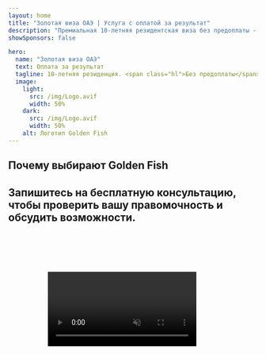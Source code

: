 ```yaml
---
layout: home
title: "Золотая виза ОАЭ | Услуга с оплатой за результат"
description: "Премиальная 10-летняя резидентская виза без предоплаты - оплата только после одобрения. Полное сопровождение заявки с 98% успешностью. Бесплатное продление, только госпошлины."
showSponsors: false

hero:
  name: "Золотая виза ОАЭ"
  text: Оплата за результат
  tagline: 10-летняя резиденция. <span class="hl">Без предоплаты</span> - оплата только после одобрения. 98% успешных заявок.
  image:
    light:
      src: /img/Logo.avif
      width: 50%
    dark:
      src: /img/Logo.avif
      width: 50%
    alt: Логотип Golden Fish
---
```


<FeatureCards :features="[
  {
    title: 'Преимущества золотой визы ОАЭ',
    items: [
      '10-летний срок действия с возможностью продления при сохранении квалификационных условий',
      '**Нет необходимости въезжать в ОАЭ каждые 6 месяцев**',
      'Разрешено 100% владение бизнесом',
      'Спонсорство членов семьи и неограниченного числа домашнего персонала',
      'Спонсорство детей до 25 лет',
      'Включено спонсорство родителей',
      'Не требуется спонсор или работодатель'
    ],
    linkText: 'Read More',
    link: '../../company-registration/golden-visa#key-benefits-of-the-uae-golden-visa',
    icon: {
      light: '/img/iStock-1785818081.avif',
      dark: '/img/iStock-1203821481.avif',
      alt: 'Визовые услуги',
      width: '100%'
    }
  },
  {
    title: 'Как получить золотую визу ОАЭ',
    items: [
      'Инвестиции в недвижимость ОАЭ на 2 млн AED',
      'Депозит в инвестиционные фонды ОАЭ на 2 млн AED',
      'Бизнес с капиталом 2 млн AED',
      'Ежегодный взнос FTA 250 тыс. AED',
      'Квалифицированные специалисты',
      'Выдающиеся таланты'
    ],
    linkText: 'Read More',
    link: '../../company-registration/golden-visa#uae-golden-visa-eligibility-and-requirements',
    icon: {
      light: '/img/iStock-1333000394.avif',
      dark: '/img/iStock-584576538.avif',
      alt: 'Визовые услуги',
      width: '10%'
    }
  },
  {
    title: 'Процесс получения золотой визы',
    bullet: '✓',
    items: [
      'Первичная оценка соответствия требованиям',
      'Подготовка и проверка документов',
      'Медицинское обследование и биометрия',
      'Подача и обработка заявления',
      'Выдача Emirates ID и визы',
      'Спонсорство визы для семьи (опционально)'
    ],
    linkText: 'Read More',
    link: '../../company-registration/golden-visa#uae-golden-visa-application-process',
    icon: {
      light: '/img/ILONMASKID.webp',
      dark: '/img/ILONMASKID.webp',
      alt: 'Визовые услуги',
      width: '100%'
    }
  }
]" />

## Почему выбирают Golden Fish

<BenefitsList :features="[
  {
    icon: '💰',
    title: 'Оплата после результата',
    text: '**Оплата только после одобрения Golden Visa.** Полная прозрачность без скрытых платежей.'
  },
  {
    icon: '📈',
    title: 'Доказанная эффективность',
    text: '98% успешных заявок и сотни выданных Golden Visa через наш премиальный сервис.'
  },
  {
    icon: '📋',
    title: 'Полное сопровождение',
    text: 'Комплексное ведение от подготовки документов до выдачи визы, забота обо всех деталях.'
  },
  {
    icon: '👨‍💼',
    title: 'Локальная экспертиза в ОАЭ',
    text: 'Персональные специалисты в Дубае обеспечивают экспертное сопровождение на каждом этапе.'
  },
  {
    icon: '🔍',
    title: 'Премиальная обработка',
    text: 'Прямое взаимодействие с властями и ускоренные каналы для быстрого одобрения.'
  },
  {
    icon: '🔄',
    title: 'Поддержка при продлении',
    text: 'Бесплатная помощь при продлении визы с **нулевой комиссией** агентства - только государственные сборы.'
  }
]" />

## Запишитесь на бесплатную консультацию, чтобы проверить вашу правомочность и обсудить возможности.

<video  autoplay muted playsinline style="padding: 80px" >
  <source src="/img/iStock-2185912341.mp4" type="video/mp4">
</video>

<ContactFormModal formName="Golden Visa [offer]" buttonText="Получить бесплатную консультацию" :services="[
  '🏠 Инвестиции в недвижимость ОАЭ от 2 млн дирхам',
  '💰 Вклад в инвестиционные фонды ОАЭ от 2 млн дирхам',
  '🏢 Бизнес с капиталом от 2 млн дирхам',
  '📈 Ежегодный взнос FTA от 250 тыс. дирхам',
  '👨‍💼 Квалифицированные специалисты',
  '🎯 Выдающиеся таланты',]"/>

<!-- <ImageGrid :images="[
  { src: '/img/ILONMASKID.webp', href: './immigration.md', alt: 'Иммиграция в ОАЭ' },
  { src: '/img/ILONMASKID.webp', href: './immigration.md', alt: 'Иммиграция в ОАЭ' },
]"/> -->
